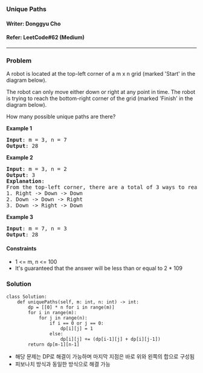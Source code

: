 ### Unique Paths
#### Writer: Donggyu Cho
#### Refer: LeetCode#62 (Medium)
* * *
### Problem

A robot is located at the top-left corner of a m x n grid (marked 'Start' in the diagram below).

The robot can only move either down or right at any point in time. The robot is trying to reach the bottom-right corner of the grid (marked 'Finish' in the diagram below).

How many possible unique paths are there?

<b>Example 1</b>
<pre>
<b>Input</b>: m = 3, n = 7
<b>Output</b>: 28
</pre>

<b>Example 2</b>
<pre>
<b>Input</b>: m = 3, n = 2
<b>Output</b>: 3
<b>Explanation</b>: 
From the top-left corner, there are a total of 3 ways to reach the bottom-right corner:
1. Right -> Down -> Down
2. Down -> Down -> Right
3. Down -> Right -> Down
</pre>

<b>Example 3</b>
<pre>
<b>Input</b>: m = 7, n = 3
<b>Output</b>: 28
</pre>


#### Constraints
- 1 <= m, n <= 100
- It's guaranteed that the answer will be less than or equal to 2 * 109


### Solution
```python3
class Solution:
    def uniquePaths(self, m: int, n: int) -> int:
        dp = [[0] * n for i in range(m)]
        for i in range(m):
            for j in range(n):
                if i == 0 or j == 0:
                    dp[i][j] = 1
                else:
                    dp[i][j] += (dp[i-1][j] + dp[i][j-1])
        return dp[m-1][n-1]
```

- 해당 문제는 DP로 해결이 가능하며 마지막 지점은 바로 위와 왼쪽의 합으로 구성됨
- 피보나치 방식과 동일한 방식으로 해결 가능
